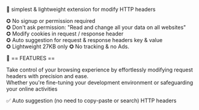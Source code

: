 📢 simplest & lightweight extension for modify HTTP headers

✪ No signup or permission required\
✪ Don't ask permission: "Read and change all your data on all websites"\
✪ Modify cookies in request / response header\
✪ Auto suggestion for request & response headers key & value\
✪ Lightweight 27KB only
✪ No tracking & no Ads.

📌 == FEATURES ==

Take control of your browsing experience by effortlessly modifying request headers with precision and ease.\
Whether you're fine-tuning your development environment or safeguarding your online activities

✅ Auto suggestion (no need to copy-paste or search) HTTP headers
